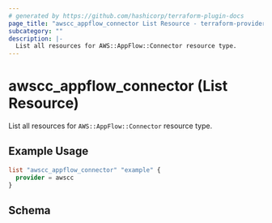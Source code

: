 ```yaml
---
# generated by https://github.com/hashicorp/terraform-plugin-docs
page_title: "awscc_appflow_connector List Resource - terraform-provider-awscc"
subcategory: ""
description: |-
  List all resources for AWS::AppFlow::Connector resource type.
---
```


# awscc_appflow_connector (List Resource)

List all resources for `AWS::AppFlow::Connector` resource type.

## Example Usage

```terraform
list "awscc_appflow_connector" "example" {
  provider = awscc
}
```

<!-- schema generated by tfplugindocs -->
## Schema
